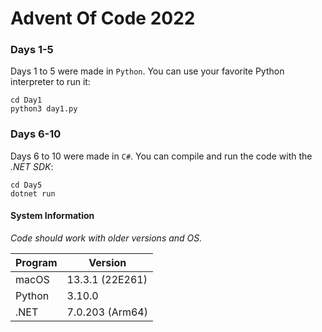 # Advent Of Code 2022

### Days 1-5
Days 1 to 5 were made in `Python`. You can use your favorite Python interpreter to run it:
```shell
cd Day1
python3 day1.py
```

### Days 6-10
Days 6 to 10 were made in `C#`. You can compile and run the code with the _.NET SDK_:
```shell
cd Day5
dotnet run
```

#### System Information

_Code should work with older versions and OS._

| Program | Version |
| ---------------- | --- |
| macOS | 13.3.1 (22E261) |
| Python | 3.10.0 |
| .NET | 7.0.203 (Arm64) |
